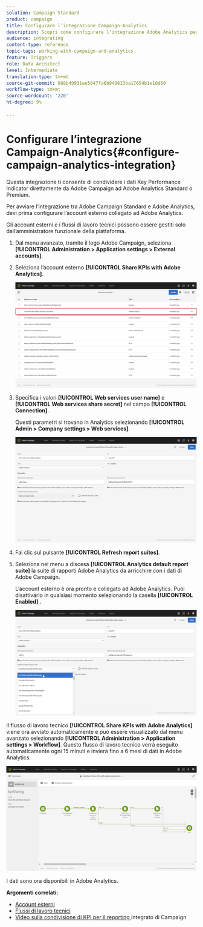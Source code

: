 ```yaml
---
solution: Campaign Standard
product: campaign
title: Configurare l’integrazione Campaign-Analytics
description: Scopri come configurare l’integrazione Adobe Analytics per iniziare a misurare il successo delle consegne e-mail.
audience: integrating
content-type: reference
topic-tags: working-with-campaign-and-analytics
feature: Triggers
role: Data Architect
level: Intermediate
translation-type: tm+mt
source-git-commit: 088b49931ee5047fa6b949813ba17654b1e10d60
workflow-type: tm+mt
source-wordcount: '220'
ht-degree: 9%

---
```



# Configurare l’integrazione Campaign-Analytics{#configure-campaign-analytics-integration}

Questa integrazione ti consente di condividere i dati Key Performance Indicator direttamente da Adobe Campaign ad Adobe Analytics Standard o Premium.

Per avviare l’integrazione tra Adobe Campaign Standard e Adobe Analytics, devi prima configurare l’account esterno collegato ad Adobe Analytics.

Gli account esterni e i flussi di lavoro tecnici possono essere gestiti solo dall’amministratore funzionale della piattaforma.

1. Dal menu avanzato, tramite il logo Adobe Campaign, seleziona **[!UICONTROL Administration > Application settings > External accounts]**.
1. Seleziona l’account esterno **[!UICONTROL Share KPIs with Adobe Analytics]**.

   ![](assets/analytics_2.png)

1. Specifica i valori **[!UICONTROL Web services user name]** e **[!UICONTROL Web services share secret]** nel campo **[!UICONTROL Connection]** .

   Questi parametri si trovano in Analytics selezionando **[!UICONTROL Admin > Company settings > Web services]**.

   ![](assets/analytics_1.png)

1. Fai clic sul pulsante **[!UICONTROL Refresh report suites]**.
1. Seleziona nel menu a discesa **[!UICONTROL Analytics default report suite]** la suite di rapporti Adobe Analytics da arricchire con i dati di Adobe Campaign.

   L’account esterno è ora pronto e collegato ad Adobe Analytics. Puoi disattivarlo in qualsiasi momento selezionando la casella **[!UICONTROL Enabled]** .

   ![](assets/analytics.png)

Il flusso di lavoro tecnico **[!UICONTROL Share KPIs with Adobe Analytics]** viene ora avviato automaticamente e può essere visualizzato dal menu avanzato selezionando **[!UICONTROL Administration > Application settings > Workflow]**. Questo flusso di lavoro tecnico verrà eseguito automaticamente ogni 15 minuti e invierà fino a 6 mesi di dati in Adobe Analytics.

![](assets/analytics_3.png)

I dati sono ora disponibili in Adobe Analytics.

**Argomenti correlati:**

* [Account esterni](../../administration/using/external-accounts.md)
* [Flussi di lavoro tecnici](../../administration/using/technical-workflows.md)
* [Video sulla condivisione di KPI per il reporting ](https://helpx.adobe.com/it/marketing-cloud/how-to/email-marketing.html) integrato di Campaign

